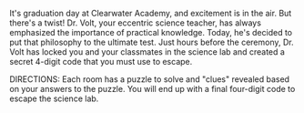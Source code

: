 It's graduation day at Clearwater Academy, and excitement is in the air.
But there's a twist! Dr. Volt, your eccentric science teacher, has always emphasized the importance of
practical knowledge. Today, he's decided to put that philosophy to the ultimate test. Just hours before the
ceremony, Dr. Volt has locked you and your classmates in the science lab and created a secret 4-digit
code that you must use to escape.

DIRECTIONS:
Each room has a puzzle to solve and "clues" revealed based on your answers to the puzzle. You will
end up with a final four-digit code to escape the science lab. 

